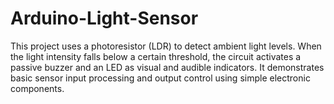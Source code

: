 # Arduino-Light-Sensor
This project uses a photoresistor (LDR) to detect ambient light levels. When the light intensity falls below a certain threshold, the circuit activates a passive buzzer and an LED as visual and audible indicators. It demonstrates basic sensor input processing and output control using simple electronic components.
